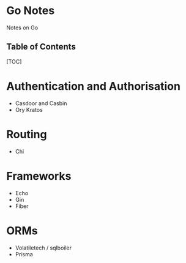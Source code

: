 <h1>Go Notes</h1>

Notes on Go



<h2>Table of Contents</h2>

[TOC]

# Authentication and Authorisation

- Casdoor and Casbin
- Ory Kratos



# Routing

- Chi



# Frameworks

- Echo
- Gin
- Fiber



# ORMs

- Volatiletech / sqlboiler
- Prisma